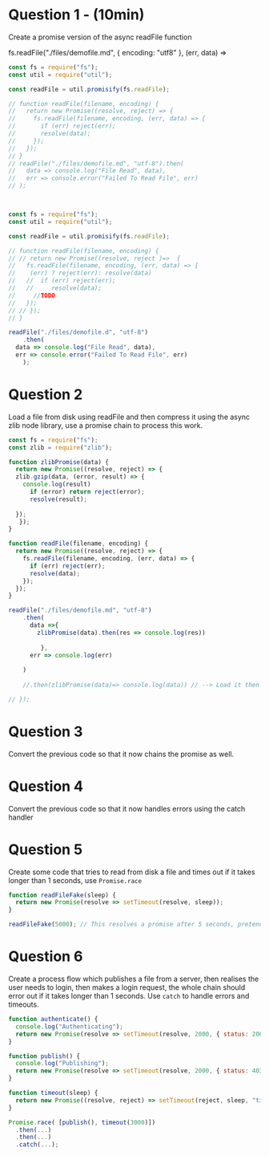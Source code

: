 # Question 1 - (10min)

Create a promise version of the async readFile function

fs.readFile("./files/demofile.md", { encoding: "utf8" }, (err, data) => 
```js
const fs = require("fs");
const util = require("util");

const readFile = util.promisify(fs.readFile);

// function readFile(filename, encoding) {
//   return new Promise((resolve, reject) => {
//     fs.readFile(filename, encoding, (err, data) => {
//       if (err) reject(err);
//       resolve(data);
//     });
//   });
// }
// readFile("./files/demofile.md", "utf-8").then(
//   data => console.log("File Read", data),
//   err => console.error("Failed To Read File", err)
// );



const fs = require("fs");
const util = require("util");

const readFile = util.promisify(fs.readFile);

// function readFile(filename, encoding) {
// // return new Promise((resolve, reject )=>  {
//   fs.readFile(filename, encoding, (err, data) => {
//    (err) ? reject(err): resolve(data)
//   //  if (err) reject(err);
//   //     resolve(data);
//     //TODO
//   });
// // });
// }

readFile("./files/demofile.d", "utf-8")
    .then(
  data => console.log("File Read", data),
  err => console.error("Failed To Read File", err)
    );
```

# Question 2

Load a file from disk using readFile and then compress it using the async zlib node library, use a promise chain to process this work.

```js
const fs = require("fs");
const zlib = require("zlib");

function zlibPromise(data) {
  return new Promise((resolve, reject) => {
  zlib.gzip(data, (error, result) => {
    console.log(result)
      if (error) return reject(error);
      resolve(result);
    
  });
   });
}

function readFile(filename, encoding) {
  return new Promise((resolve, reject) => {
    fs.readFile(filename, encoding, (err, data) => {
      if (err) reject(err);
      resolve(data);
    });
  });
}

readFile("./files/demofile.md", "utf-8")
    .then(
      data =>{
        zlibPromise(data).then(res => console.log(res))
         
         },
      err => console.log(err)
      
    )
    
    //.then(zlibPromise(data)=> console.log(data)) // --> Load it then zip it and then print it to screen

// });
```

# Question 3

Convert the previous code so that it now chains the promise as well.

# Question 4

Convert the previous code so that it now handles errors using the catch handler

# Question 5

Create some code that tries to read from disk a file and times out if it takes longer than 1 seconds, use `Promise.race`

```js
function readFileFake(sleep) {
  return new Promise(resolve => setTimeout(resolve, sleep));
}

readFileFake(5000); // This resolves a promise after 5 seconds, pretend it's a large file being read from disk
```

# Question 6

Create a process flow which publishes a file from a server, then realises the user needs to login, then makes a login request, the whole chain should error out if it takes longer than 1 seconds. Use `catch` to handle errors and timeouts.

```js
function authenticate() {
  console.log("Authenticating");
  return new Promise(resolve => setTimeout(resolve, 2000, { status: 200 }));
}

function publish() {
  console.log("Publishing");
  return new Promise(resolve => setTimeout(resolve, 2000, { status: 403 }));
}

function timeout(sleep) {
  return new Promise((resolve, reject) => setTimeout(reject, sleep, "timeout"));
}

Promise.race( [publish(), timeout(3000)])
  .then(...)
  .then(...)
  .catch(...);
```
